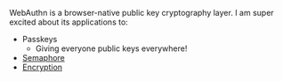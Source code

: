 WebAuthn is a browser-native public key cryptography layer. I am super excited about its applications to:

- Passkeys
	- Giving everyone public keys everywhere!
- [Semaphore](https://github.com/semaphore-protocol/semaphore/tree/main/packages/heyauthn)
- [Encryption](https://blog.millerti.me/2023/01/22/encrypting-data-in-the-browser-using-webauthn/)